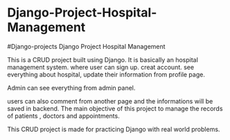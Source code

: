 # Django-Project-Hospital-Management
#Django-projects
Django Project Hospital Management

This is a CRUD project built using Django. It is basically an hospital management system. where user can sign up. creat account. see everything about hospital, update 
their information from profile page.

Admin can see everything from admin panel.

users can also comment from another page and the informations will be saved in backend.
The  main objective of this project to manage the records of patients , doctors and appointments.

This CRUD project is made for practicing Django with real world problems.

